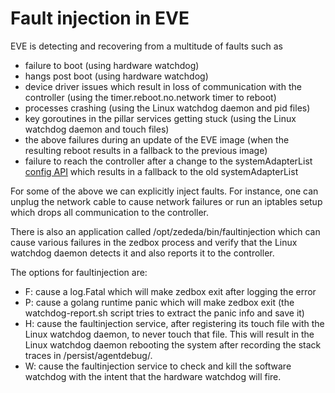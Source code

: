 # Fault injection in EVE

EVE is detecting and recovering from a multitude of faults such as

- failure to boot (using hardware watchdog)
- hangs post boot (using hardware watchdog)
- device driver issues which result in loss of communication with the controller (using the timer.reboot.no.network timer to reboot)
- processes crashing (using the Linux watchdog daemon and pid files)
- key goroutines in the pillar services getting stuck (using the Linux watchdog daemon and touch files)
- the above failures during an update of the EVE image (when the resulting reboot results in a fallback to the previous image)
- failure to reach the controller after a change to the systemAdapterList [config API](../api/proto/config/devconfig.proto) which results in a fallback to the old systemAdapterList

For some of the above we can explicitly inject faults.
For instance, one can unplug the network cable to cause network failures or run an iptables setup which drops all communication to the controller.

There is also an application called /opt/zededa/bin/faultinjection which can cause various failures in the zedbox process and verify that the Linux watchdog daemon detects it and also reports it to the controller.

The options for faultinjection are:

- F: cause a log.Fatal which will make zedbox exit after logging the error
- P: cause a golang runtime panic which will make zedbox exit (the watchdog-report.sh script tries to extract the panic info and save it)
- H: cause the faultinjection service, after registering its touch file with the Linux watchdog daemon, to never touch that file. This will result in the Linux watchdog daemon rebooting the system after recording the stack traces in /persist/agentdebug/.
- W: cause the faultinjection service to check and kill the software watchdog with the intent that the hardware watchdog will fire.
